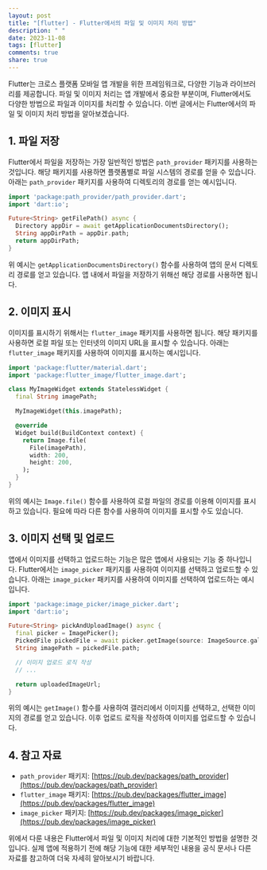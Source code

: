 ```yaml
---
layout: post
title: "[flutter] - Flutter에서의 파일 및 이미지 처리 방법"
description: " "
date: 2023-11-08
tags: [flutter]
comments: true
share: true
---
```


Flutter는 크로스 플랫폼 모바일 앱 개발을 위한 프레임워크로, 다양한 기능과 라이브러리를 제공합니다. 파일 및 이미지 처리는 앱 개발에서 중요한 부분이며, Flutter에서도 다양한 방법으로 파일과 이미지를 처리할 수 있습니다. 이번 글에서는 Flutter에서의 파일 및 이미지 처리 방법을 알아보겠습니다.

## 1. 파일 저장

Flutter에서 파일을 저장하는 가장 일반적인 방법은 `path_provider` 패키지를 사용하는 것입니다. 해당 패키지를 사용하면 플랫폼별로 파일 시스템의 경로를 얻을 수 있습니다. 아래는 `path_provider` 패키지를 사용하여 디렉토리의 경로를 얻는 예시입니다.

```dart
import 'package:path_provider/path_provider.dart';
import 'dart:io';

Future<String> getFilePath() async {
  Directory appDir = await getApplicationDocumentsDirectory();
  String appDirPath = appDir.path;
  return appDirPath;
}
```

위 예시는 `getApplicationDocumentsDirectory()` 함수를 사용하여 앱의 문서 디렉토리 경로를 얻고 있습니다. 앱 내에서 파일을 저장하기 위해선 해당 경로를 사용하면 됩니다.

## 2. 이미지 표시

이미지를 표시하기 위해서는 `flutter_image` 패키지를 사용하면 됩니다. 해당 패키지를 사용하면 로컬 파일 또는 인터넷의 이미지 URL을 표시할 수 있습니다. 아래는 `flutter_image` 패키지를 사용하여 이미지를 표시하는 예시입니다.

```dart
import 'package:flutter/material.dart';
import 'package:flutter_image/flutter_image.dart';

class MyImageWidget extends StatelessWidget {
  final String imagePath;

  MyImageWidget(this.imagePath);

  @override
  Widget build(BuildContext context) {
    return Image.file(
      File(imagePath),
      width: 200,
      height: 200,
    );
  }
}
```

위의 예시는 `Image.file()` 함수를 사용하여 로컬 파일의 경로를 이용해 이미지를 표시하고 있습니다. 필요에 따라 다른 함수를 사용하여 이미지를 표시할 수도 있습니다.

## 3. 이미지 선택 및 업로드

앱에서 이미지를 선택하고 업로드하는 기능은 많은 앱에서 사용되는 기능 중 하나입니다. Flutter에서는 `image_picker` 패키지를 사용하여 이미지를 선택하고 업로드할 수 있습니다. 아래는 `image_picker` 패키지를 사용하여 이미지를 선택하여 업로드하는 예시입니다.

```dart
import 'package:image_picker/image_picker.dart';
import 'dart:io';

Future<String> pickAndUploadImage() async {
  final picker = ImagePicker();
  PickedFile pickedFile = await picker.getImage(source: ImageSource.gallery);
  String imagePath = pickedFile.path;

  // 이미지 업로드 로직 작성
  // ...

  return uploadedImageUrl;
}
```

위의 예시는 `getImage()` 함수를 사용하여 갤러리에서 이미지를 선택하고, 선택한 이미지의 경로를 얻고 있습니다. 이후 업로드 로직을 작성하여 이미지를 업로드할 수 있습니다.

## 4. 참고 자료

- `path_provider` 패키지: [https://pub.dev/packages/path_provider](https://pub.dev/packages/path_provider)
- `flutter_image` 패키지: [https://pub.dev/packages/flutter_image](https://pub.dev/packages/flutter_image)
- `image_picker` 패키지: [https://pub.dev/packages/image_picker](https://pub.dev/packages/image_picker)

위에서 다룬 내용은 Flutter에서 파일 및 이미지 처리에 대한 기본적인 방법을 설명한 것입니다. 실제 앱에 적용하기 전에 해당 기능에 대한 세부적인 내용을 공식 문서나 다른 자료를 참고하여 더욱 자세히 알아보시기 바랍니다.